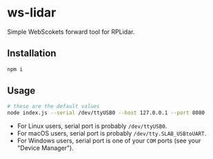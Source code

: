 # ws-lidar

Simple WebScokets forward tool for RPLidar.

## Installation

```sh
npm i
```

## Usage

```sh
# these are the default values
node index.js --serial /dev/ttyUSB0 --host 127.0.0.1 --port 8080
```

* For Linux users, serial port is probably `/dev/ttyUSB0`.
* For macOS users, serial port is probably `/dev/tty.SLAB_USBtoUART`.
* For Windows users, serial port is one of your `COM` ports (see your "Device Manager").

